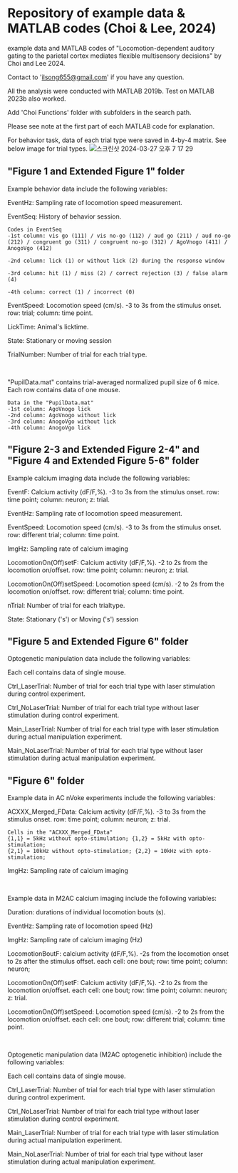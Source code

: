 Repository of example data & MATLAB codes (Choi & Lee, 2024)
=============

example data and MATLAB codes of "Locomotion-dependent auditory gating to the parietal cortex mediates flexible multisensory decisions" by Choi and Lee 2024.

Contact to 'ilsong655@gmail.com' if you have any question.

All the analysis were conducted with MATLAB 2019b. Test on MATLAB 2023b also worked.

Add 'Choi Functions' folder with subfolders in the search path.

Please see note at the first part of each MATLAB code for explanation.

For behavior task, data of each trial type were saved in 4-by-4 matrix. See below image for trial types.
![스크린샷 2024-03-27 오후 7 17 29](https://github.com/IlsongChoi/MyTest/assets/164326421/09949f52-c0a2-436f-ab88-1ba8c698dc1f)

"Figure 1 and Extended Figure 1" folder
-------------
Example behavior data include the following variables:

EventHz: Sampling rate of locomotion speed measurement.

EventSeq: History of behavior session.
```
Codes in EventSeq
-1st column: vis go (111) / vis no-go (112) / aud go (211) / aud no-go (212) / congruent go (311) / congruent no-go (312) / AgoVnogo (411) / AnogoVgo (412)
  
-2nd column: lick (1) or without lick (2) during the response window
 
-3rd column: hit (1) / miss (2) / correct rejection (3) / false alarm (4)
 
-4th column: correct (1) / incorrect (0)
```
EventSpeed: Locomotion speed (cm/s). -3 to 3s from the stimulus onset. row: trial; column: time point.

LickTime: Animal's licktime.

State: Stationary or moving session

TrialNumber: Number of trial for each trial type.   

<br/>

"PupilData.mat" contains trial-averaged normalized pupil size of 6 mice. Each row contains data of one mouse.
```
Data in the "PupilData.mat"
-1st column: AgoVnogo lick
-2nd column: AgoVnogo without lick
-3rd column: AnogoVgo without lick
-4th column: AnogoVgo lick
```

"Figure 2-3 and Extended Figure 2-4" and "Figure 4 and Extended Figure 5-6"  folder
-------------
Example calcium imaging data include the following variables:

EventF: Calcium activity (dF/F,%). -3 to 3s from the stimulus onset. row: time point; column: neuron; z: trial.

EventHz: Sampling rate of locomotion speed measurement.

EventSpeed: Locomotion speed (cm/s). -3 to 3s from the stimulus onset. row: different trial; column: time point.

ImgHz: Sampling rate of calcium imaging

LocomotionOn(Off)setF: Calcium activity (dF/F,%). -2 to 2s from the locomotion on/offset. row: time point; column: neuron; z: trial.

LocomotionOn(Off)setSpeed: Locomotion speed (cm/s). -2 to 2s from the locomotion on/offset. row: different trial; column: time point.

nTrial: Number of trial for each trialtype.

State: Stationary ('s') or Moving ('s') session

"Figure 5 and Extended Figure 6" folder
-------------
Optogenetic manipulation data include the following variables:

Each cell contains data of single mouse.

Ctrl_LaserTrial: Number of trial for each trial type with laser stimulation during control experiment.

Ctrl_NoLaserTrial: Number of trial for each trial type without laser stimulation during control experiment.

Main_LaserTrial: Number of trial for each trial type with laser stimulation during actual manipulation experiment.

Main_NoLaserTrial: Number of trial for each trial type without laser stimulation during actual manipulation experiment.

"Figure 6" folder
-------------
Example data in AC nVoke experiments include the following variables:

ACXXX_Merged_FData: Calcium activity (dF/F,%). -3 to 3s from the stimulus onset. row: time point; column: neuron; z: trial.
```
Cells in the "ACXXX_Merged_FData"
{1,1} = 5kHz without opto-stimulation; {1,2} = 5kHz with opto-stimulation;
{2,1} = 10kHz without opto-stimulation; {2,2} = 10kHz with opto-stimulation;
```

ImgHz: Sampling rate of calcium imaging

<br/>

Example data in M2AC calcium imaging include the following variables:

Duration: durations of individual locomotion bouts (s).

EventHz: Sampling rate of locomotion speed (Hz)

ImgHz: Sampling rate of calcium imaging (Hz)

LocomotionBoutF: calcium activity (dF/F,%). -2s from the locomotion onset to 2s after the stimulus offset. each cell: one bout; row: time point; column: neuron;

LocomotionOn(Off)setF: Calcium activity (dF/F,%). -2 to 2s from the locomotion on/offset. each cell: one bout; row: time point; column: neuron; z: trial.

LocomotionOn(Off)setSpeed: Locomotion speed (cm/s). -2 to 2s from the locomotion on/offset. each cell: one bout; row: different trial; column: time point.

<br/>

Optogenetic manipulation data (M2AC optogenetic inhibition) include the following variables:

Each cell contains data of single mouse.

Ctrl_LaserTrial: Number of trial for each trial type with laser stimulation during control experiment.

Ctrl_NoLaserTrial: Number of trial for each trial type without laser stimulation during control experiment.

Main_LaserTrial: Number of trial for each trial type with laser stimulation during actual manipulation experiment.

Main_NoLaserTrial: Number of trial for each trial type without laser stimulation during actual manipulation experiment.

